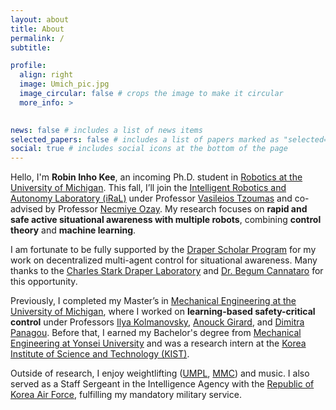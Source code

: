 ```yaml
---
layout: about
title: About
permalink: /
subtitle: 

profile:
  align: right
  image: Umich_pic.jpg
  image_circular: false # crops the image to make it circular
  more_info: >
    

news: false # includes a list of news items
selected_papers: false # includes a list of papers marked as "selected={true}"
social: true # includes social icons at the bottom of the page
---
```



Hello, I'm **Robin Inho Kee**, an incoming Ph.D. student in <a href="https://robotics.umich.edu/">Robotics at the University of Michigan</a>. This fall, I’ll join the <a href="https://vasileiostzoumas.com/">Intelligent Robotics and Autonomy Laboratory (iRaL)</a> under Professor <a href="https://vasileiostzoumas.com/">Vasileios Tzoumas</a> and co-advised by Professor <a href="https://web.eecs.umich.edu/~necmiye/">Necmiye Ozay</a>. My research focuses on **rapid and safe active situational awareness with multiple robots**, combining **control theory** and **machine learning**.

I am fortunate to be fully supported by the <a href="https://www.draper.com/education-programs/draper-scholars-program">Draper Scholar Program</a> for my work on decentralized multi-agent control for situational awareness. Many thanks to the <a href="https://www.draper.com/">Charles Stark Draper Laboratory</a> and <a href="https://www.draper.com/education-programs/draper-scholars-program/research-topics?tab=26905">Dr. Begum Cannataro</a> for this opportunity.

Previously, I completed my Master’s in <a href="https://me.engin.umich.edu/">Mechanical Engineering at the University of Michigan</a>, where I worked on **learning-based safety-critical control** under Professors <a href="https://sites.google.com/a/umich.edu/kolmanovsky/">Ilya Kolmanovsky</a>, <a href="https://vodca.engin.umich.edu/">Anouck Girard</a>, and <a href="https://websites.umich.edu/~dpanagou/">Dimitra Panagou</a>. Before that, I earned my Bachelor's degree from <a href="https://me.yonsei.ac.kr/me_en/index.do">Mechanical Engineering at Yonsei University</a> and was a research intern at the <a href="https://www.kist.re.kr/eng/index.do#firstPage">Korea Institute of Science and Technology (KIST)</a>.

Outside of research, I enjoy weightlifting 
(<a href="https://www.instagram.com/umichpowerlifting?utm_source=ig_web_button_share_sheet&igshid=ZDNlZDc0MzIxNw==">UMPL</a>, 
<a href="https://www.instagram.com/michiganmuscleclub?utm_source=ig_web_button_share_sheet&igshid=ZDNlZDc0MzIxNw==">MMC</a>) 
and music. I also served as a Staff Sergeant in the Intelligence Agency with the <a href="https://www.airforce.mil.kr/user/indexMain.action?command=&siteId=airforce-eng">Republic of Korea Air Force</a>, fulfilling my mandatory military service.